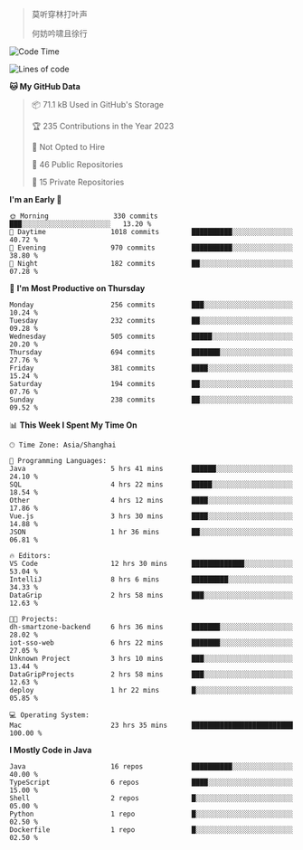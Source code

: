 > 莫听穿林打叶声
> 
> 何妨吟啸且徐行

<!-- ![Github Stats](https://github-readme-stats.vercel.app/api?username=catch6&count_private=true&show_icons=true&theme=gruvbox) -->

<!-- ![Top Langs](https://github-readme-stats.vercel.app/api/top-langs/?username=catch6&layout=compact) -->

<!--START_SECTION:waka-->
![Code Time](http://img.shields.io/badge/Code%20Time-688%20hrs%203%20mins-blue)

![Lines of code](https://img.shields.io/badge/From%20Hello%20World%20I%27ve%20Written-9.3%20million%20lines%20of%20code-blue)

**🐱 My GitHub Data** 

> 📦 71.1 kB Used in GitHub's Storage 
 > 
> 🏆 235 Contributions in the Year 2023
 > 
> 🚫 Not Opted to Hire
 > 
> 📜 46 Public Repositories 
 > 
> 🔑 15 Private Repositories 
 > 
**I'm an Early 🐤** 

```text
🌞 Morning                330 commits         ███░░░░░░░░░░░░░░░░░░░░░░   13.20 % 
🌆 Daytime                1018 commits        ██████████░░░░░░░░░░░░░░░   40.72 % 
🌃 Evening                970 commits         ██████████░░░░░░░░░░░░░░░   38.80 % 
🌙 Night                  182 commits         ██░░░░░░░░░░░░░░░░░░░░░░░   07.28 % 
```
📅 **I'm Most Productive on Thursday** 

```text
Monday                   256 commits         ███░░░░░░░░░░░░░░░░░░░░░░   10.24 % 
Tuesday                  232 commits         ██░░░░░░░░░░░░░░░░░░░░░░░   09.28 % 
Wednesday                505 commits         █████░░░░░░░░░░░░░░░░░░░░   20.20 % 
Thursday                 694 commits         ███████░░░░░░░░░░░░░░░░░░   27.76 % 
Friday                   381 commits         ████░░░░░░░░░░░░░░░░░░░░░   15.24 % 
Saturday                 194 commits         ██░░░░░░░░░░░░░░░░░░░░░░░   07.76 % 
Sunday                   238 commits         ██░░░░░░░░░░░░░░░░░░░░░░░   09.52 % 
```


📊 **This Week I Spent My Time On** 

```text
🕑︎ Time Zone: Asia/Shanghai

💬 Programming Languages: 
Java                     5 hrs 41 mins       ██████░░░░░░░░░░░░░░░░░░░   24.10 % 
SQL                      4 hrs 22 mins       █████░░░░░░░░░░░░░░░░░░░░   18.54 % 
Other                    4 hrs 12 mins       ████░░░░░░░░░░░░░░░░░░░░░   17.86 % 
Vue.js                   3 hrs 30 mins       ████░░░░░░░░░░░░░░░░░░░░░   14.88 % 
JSON                     1 hr 36 mins        ██░░░░░░░░░░░░░░░░░░░░░░░   06.81 % 

🔥 Editors: 
VS Code                  12 hrs 30 mins      █████████████░░░░░░░░░░░░   53.04 % 
IntelliJ                 8 hrs 6 mins        █████████░░░░░░░░░░░░░░░░   34.33 % 
DataGrip                 2 hrs 58 mins       ███░░░░░░░░░░░░░░░░░░░░░░   12.63 % 

🐱‍💻 Projects: 
dh-smartzone-backend     6 hrs 36 mins       ███████░░░░░░░░░░░░░░░░░░   28.02 % 
iot-sso-web              6 hrs 22 mins       ███████░░░░░░░░░░░░░░░░░░   27.05 % 
Unknown Project          3 hrs 10 mins       ███░░░░░░░░░░░░░░░░░░░░░░   13.44 % 
DataGripProjects         2 hrs 58 mins       ███░░░░░░░░░░░░░░░░░░░░░░   12.63 % 
deploy                   1 hr 22 mins        █░░░░░░░░░░░░░░░░░░░░░░░░   05.85 % 

💻 Operating System: 
Mac                      23 hrs 35 mins      █████████████████████████   100.00 % 
```

**I Mostly Code in Java** 

```text
Java                     16 repos            ██████████░░░░░░░░░░░░░░░   40.00 % 
TypeScript               6 repos             ████░░░░░░░░░░░░░░░░░░░░░   15.00 % 
Shell                    2 repos             █░░░░░░░░░░░░░░░░░░░░░░░░   05.00 % 
Python                   1 repo              █░░░░░░░░░░░░░░░░░░░░░░░░   02.50 % 
Dockerfile               1 repo              █░░░░░░░░░░░░░░░░░░░░░░░░   02.50 % 
```




<!--END_SECTION:waka-->
